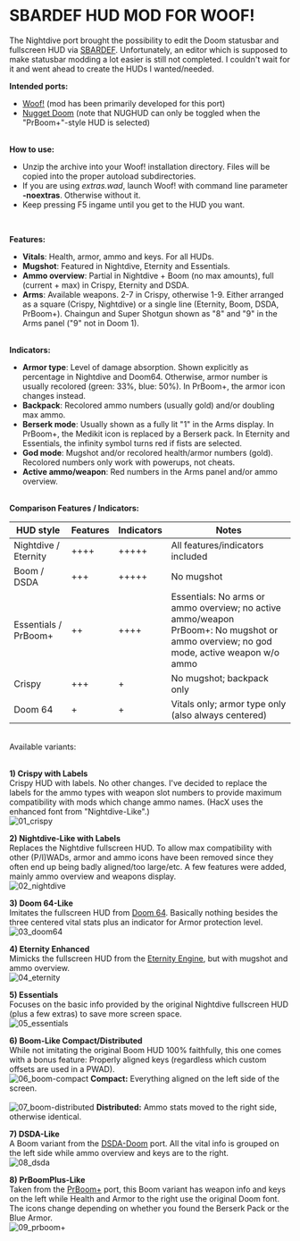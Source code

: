 # SBARDEF HUD MOD FOR WOOF!

The Nightdive port brought the possibility to edit the Doom statusbar and fullscreen HUD via <a href="https://doomwiki.org/wiki/SBARDEF" target= "_blank">SBARDEF</a>. Unfortunately, an editor which is supposed to make statusbar modding a lot easier is still not completed. I couldn't wait for it and went ahead to create the HUDs I wanted/needed.

**Intended ports:**
- <a href="https://github.com/fabiangreffrath/woof" target= "_blank">Woof!</a> (mod has been primarily developed for this port)<br>
- <a href="https://github.com/MrAlaux/Nugget-Doom" target= "_blank">Nugget Doom</a> (note that NUGHUD can only be toggled when the "PrBoom+"-style HUD is selected)
<br><br>

**How to use:**
- Unzip the archive into your Woof! installation directory. Files will be copied into the proper autoload subdirectories.<br>
- If you are using *extras.wad*, launch Woof! with command line parameter **-noextras**. Otherwise without it.<br>
- Keep pressing F5 ingame until you get to the HUD you want.
<br>

**Features:**
- **Vitals**: Health, armor, ammo and keys. For all HUDs.<br>
- **Mugshot**: Featured in Nightdive, Eternity and Essentials.<br>
- **Ammo overview**: Partial in Nightdive + Boom (no max amounts), full (current + max) in Crispy, Eternity and DSDA.<br>
- **Arms**: Available weapons. 2-7 in Crispy, otherwise 1-9. Either arranged as a square (Crispy, Nightdive) or a single line (Eternity, Boom, DSDA, PrBoom+). Chaingun and Super Shotgun shown as "8" and "9" in the Arms panel ("9" not in Doom 1).<br><br>

**Indicators:**
- **Armor type**: Level of damage absorption. Shown explicitly as percentage in Nightdive and Doom64. Otherwise, armor number is usually recolored (green: 33%, blue: 50%). In PrBoom+, the armor icon changes instead.<br>
- **Backpack**: Recolored ammo numbers (usually gold) and/or doubling max ammo.<br>
- **Berserk mode**: Usually shown as a fully lit "1" in the Arms display. In PrBoom+, the Medikit icon is replaced by a Berserk pack. In Eternity and Essentials, the infinity symbol turns red if fists are selected.<br>
- **God mode**: Mugshot and/or recolored health/armor numbers (gold). Recolored numbers only work with powerups, not cheats.<br>
- **Active ammo/weapon**: Red numbers in the Arms panel and/or ammo overview.<br><br>

**Comparison Features / Indicators:**<br>

| HUD style | Features | Indicators | Notes |
| ----------- | ----------- | ----------- | ----------- |
| Nightdive / Eternity  | ++++ | +++++ | All features/indicators included |
| Boom / DSDA | +++ | +++++ | No mugshot |
| Essentials / PrBoom+ | ++ | ++++ | Essentials: No arms or ammo overview; no active ammo/weapon<br>PrBoom+: No mugshot or ammo overview; no god mode, active weapon w/o ammo|
| Crispy | +++ | + | No mugshot; backpack only |
| Doom 64 | + | + | Vitals only; armor type only (also always centered) |

<br>
Available variants:<br><br>

**1) Crispy with Labels**<br>
Crispy HUD with labels. No other changes. I've de﻿cided to replace the labels for the ammo types with weapon slot numbers to provide maximum compatibility with mods which change ammo names. (HacX uses the enhanced font from "Nightdive-Like"﻿.)<br>
![01_crispy](https://github.com/user-attachments/assets/8362d102-9550-4eab-a05a-eab36f457044)
<br>

**2) Nightdive-Like with Labels**<br>
Replaces the Nightdive fullscreen HUD. To allow max compatibility with other (P/I)WADs, armor and ammo icons have been removed since they often end up being badly aligned/too large/etc. A few features were added, mainly ammo overview and weapons display.<br>
![02_nightdive](https://github.com/user-attachments/assets/41659919-d3a6-4e76-9470-b27232f91713)
<br>

**3) Doom 64-Like**<br>
Imitates the fullscreen HUD from <a href="https://www.nintendoworldreport.com/media/51707/1/5.jpg" target= "_blank">Doom 64</a>. Basically nothing besides the three centered vital stats plus an indicator for Armor protection level.<br>
![03_doom64](https://github.com/user-attachments/assets/76d53143-b76f-442a-9c0d-38317e0929ad)
<br>

**4) ﻿Eternity Enhanced**<br>
Mimicks the fullscreen HUD from the <a href="https://github.com/team-eternity/eternity" target= "_blank">Eternity Engine</a>, but with mugshot and ammo overview.<br>
![04_eternity](https://github.com/user-attachments/assets/ea65df93-3f0e-4bd0-ad0f-9b1c8a8ce350)
<br>

**5) ﻿Essentials**<br>
Focuses on the basic info provided by the original Nightdive fullscreen HUD (plus a few extras) to save more screen space.<br>
![05_essentials](https://github.com/user-attachments/assets/19c4ace6-f706-4f76-9165-c3e70d97c832)
<br>

**6) Boom-Like Compact/Distributed**<br>
While not imitating the original Boom HUD 100% faithfully, this one comes with a bonus feature: Properly aligned keys (regardless which custom offsets are used in a PWAD).<br>
![06_boom-compact](https://github.com/user-attachments/assets/bc0a7360-a7b6-42a8-850c-afb3e775797a)
   **Compact:** Everything aligned on the left side of the screen.<br><br>
![07_boom-distributed](https://github.com/user-attachments/assets/f9b48c0b-3603-4863-aab5-1cc4a5b1f72c)
   **Distributed:** Ammo stats moved to the right side, otherwise identica﻿l.
<br>

**7) DSDA-Like**<br>
A Boom variant from the <a href="https://github.com/kraflab/dsda-doom" target= "_blank">DSDA-Doom</a> port. All the vital info is grouped on the left side while ammo overview and keys are to the right.<br>
![08_dsda](https://github.com/user-attachments/assets/d4e873f5-00f1-4afb-b5e3-7ed0c63ad066)
<br>

**8) PrBoomPlus-Like**<br>
Taken from the <a href="https://github.com/coelckers/prboom-plus/issues" target= "_blank">PrBoom+</a> port, this Boom variant has weapon info and keys on the left while Health and Armor to the right use the original Doom font. The icons change depending on whether you found the Berserk Pack or the Blue Armor.<br>
![09_prboom+](https://github.com/user-attachments/assets/f3b0627f-bca7-4590-828f-ff0fb070fbb8)
